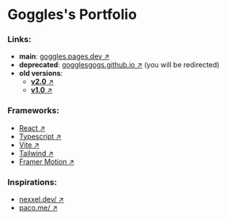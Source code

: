 # Goggles's Portfolio

### Links:

- **main**: [goggles.pages.dev ↗️](https://goggles.pages.dev)
- **deprecated**: [gogglesgogs.github.io ↗️](https://gogglesgogs.github.io) (you will be redirected)
- **old versions**:
  - [**v2.0** ↗️](https://gogglesgogs.github.io/v2)
  - [**v1.0** ↗️](https://gogglesgogs.github.io/v1)

### Frameworks:

- [React ↗️](https://react.dev/)
- [Typescript ↗️](https://www.typescriptlang.org/)
- [Vite ↗️](https://vite.dev/)
- [Tailwind ↗️](https://tailwindcss.com/)
- [Framer Motion ↗️](https://www.framer.com/motion/)

### Inspirations:

- [nexxel.dev/ ↗️](https://nexxel.dev)
- [paco.me/ ↗️](https://paco.me)
